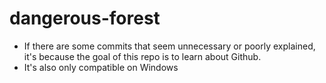 # dangerous-forest
- If there are some commits that seem unnecessary or poorly explained, it's because the goal of this repo is to learn about Github.
- It's also only compatible on Windows

